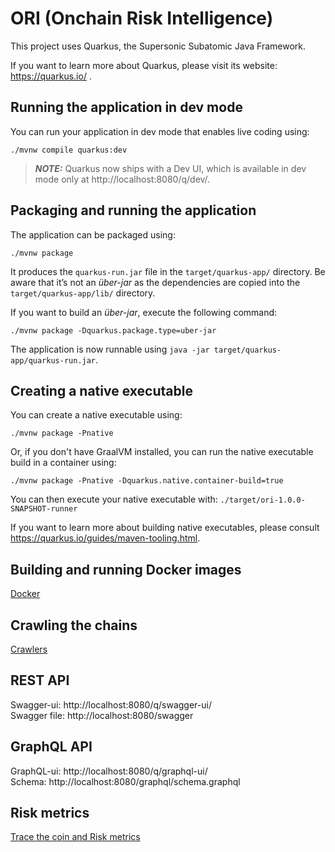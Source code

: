 # ORI (Onchain Risk Intelligence) 

This project uses Quarkus, the Supersonic Subatomic Java Framework.

If you want to learn more about Quarkus, please visit its website: https://quarkus.io/ .

## Running the application in dev mode

You can run your application in dev mode that enables live coding using:
```shell script
./mvnw compile quarkus:dev
```

> **_NOTE:_**  Quarkus now ships with a Dev UI, which is available in dev mode only at http://localhost:8080/q/dev/.

## Packaging and running the application

The application can be packaged using:
```shell script
./mvnw package
```
It produces the `quarkus-run.jar` file in the `target/quarkus-app/` directory.
Be aware that it’s not an _über-jar_ as the dependencies are copied into the `target/quarkus-app/lib/` directory.

If you want to build an _über-jar_, execute the following command:
```shell script
./mvnw package -Dquarkus.package.type=uber-jar
```

The application is now runnable using `java -jar target/quarkus-app/quarkus-run.jar`.

## Creating a native executable

You can create a native executable using: 
```shell script
./mvnw package -Pnative
```

Or, if you don't have GraalVM installed, you can run the native executable build in a container using: 
```shell script
./mvnw package -Pnative -Dquarkus.native.container-build=true
```

You can then execute your native executable with: `./target/ori-1.0.0-SNAPSHOT-runner`

If you want to learn more about building native executables, please consult https://quarkus.io/guides/maven-tooling.html.

## Building and running Docker images

[Docker](src/main/docker/README.md)

## Crawling the chains

[Crawlers](src/main/java/com/syntifi/ori/task/README.md)

## REST API

Swagger-ui: http://localhost:8080/q/swagger-ui/  
Swagger file: http://localhost:8080/swagger

## GraphQL API

GraphQL-ui: http://localhost:8080/q/graphql-ui/  
Schema: http://localhost:8080/graphql/schema.graphql

## Risk metrics 

[Trace the coin and Risk metrics](src/main/java/com/syntifi/ori/service/README.md)